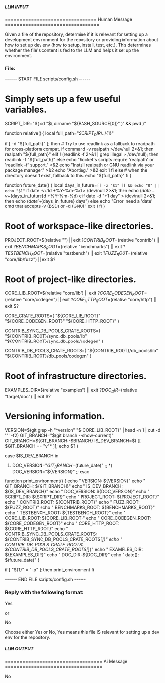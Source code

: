 ##### LLM INPUT #####
================================ Human Message =================================

Given a file of the repository, determine if it is relevant for setting up a development environment for the repository or providing information about how to set up dev env (how to setup, install, test, etc.). This determines whether the file's content is fed to the LLM and helps it set up the environment.

### File:
------ START FILE scripts/config.sh ------
# Simply sets up a few useful variables.

SCRIPT_DIR="$( cd "$( dirname "${BASH_SOURCE[0]}" )" && pwd )"

function relative() {
  local full_path="${SCRIPT_DIR}/../${1}"

  if [ -d "${full_path}" ]; then
    # Try to use readlink as a fallback to readpath for cross-platform compat.
    if command -v realpath >/dev/null 2>&1; then
      realpath "${full_path}"
    elif ! (readlink -f 2>&1 | grep illegal > /dev/null); then
      readlink -f "${full_path}"
    else
      echo "Rocket's scripts require 'realpath' or 'readlink -f' support." >&2
      echo "Install realpath or GNU readlink via your package manager." >&2
      echo "Aborting." >&2
      exit 1
    fi
  else
    # when the directory doesn't exist, fallback to this.
    echo "${full_path}"
  fi
}

function future_date() {
  local days_in_future=`[[ -z "$1" ]] && echo "0" || echo "$1"`
  if date -v+1d +%Y-%m-%d > /dev/null 2>&1; then
    echo $(date -v+${days_in_future}d +%Y-%m-%d)
  elif date -d "+1 day" > /dev/null 2>&1; then
    echo $(date '+%Y-%m-%d' -d "+${days_in_future} days")
  else
    echo "Error: need a 'date' cmd that accepts -v (BSD) or -d (GNU)"
    exit 1
  fi
}

# Root of workspace-like directories.
PROJECT_ROOT=$(relative "") || exit $?
CONTRIB_ROOT=$(relative "contrib") || exit $?
BENCHMARKS_ROOT=$(relative "benchmarks") || exit $?
TESTBENCH_ROOT=$(relative "testbench") || exit $?
FUZZ_ROOT=$(relative "core/lib/fuzz") || exit $?

# Root of project-like directories.
CORE_LIB_ROOT=$(relative "core/lib") || exit $?
CORE_CODEGEN_ROOT=$(relative "core/codegen") || exit $?
CORE_HTTP_ROOT=$(relative "core/http") || exit $?

CORE_CRATE_ROOTS=(
    "${CORE_LIB_ROOT}"
    "${CORE_CODEGEN_ROOT}"
    "${CORE_HTTP_ROOT}"
)

CONTRIB_SYNC_DB_POOLS_CRATE_ROOTS=(
    "${CONTRIB_ROOT}/sync_db_pools/lib"
    "${CONTRIB_ROOT}/sync_db_pools/codegen"
)

CONTRIB_DB_POOLS_CRATE_ROOTS=(
    "${CONTRIB_ROOT}/db_pools/lib"
    "${CONTRIB_ROOT}/db_pools/codegen"
)

# Root of infrastructure directories.
EXAMPLES_DIR=$(relative "examples") || exit $?
DOC_DIR=$(relative "target/doc") || exit $?

# Versioning information.
VERSION=$(git grep -h "^version" "${CORE_LIB_ROOT}" | head -n 1 | cut -d '"' -f2)
GIT_BRANCH="$(git branch --show-current)"
GIT_BRANCH=${GIT_BRANCH:-$BRANCH}
IS_DEV_BRANCH=$( [[ $GIT_BRANCH == "v"* ]]; echo $? )

case $IS_DEV_BRANCH in
  1) DOC_VERSION="${GIT_BRANCH}-$(future_date)" ;;
  *) DOC_VERSION="${VERSION}" ;;
esac

function print_environment() {
  echo "  VERSION: ${VERSION}"
  echo "  GIT_BRANCH: ${GIT_BRANCH}"
  echo "  IS_DEV_BRANCH: ${IS_DEV_BRANCH}"
  echo "  DOC_VERSION: ${DOC_VERSION}"
  echo "  SCRIPT_DIR: ${SCRIPT_DIR}"
  echo "  PROJECT_ROOT: ${PROJECT_ROOT}"
  echo "  CONTRIB_ROOT: ${CONTRIB_ROOT}"
  echo "  FUZZ_ROOT: ${FUZZ_ROOT}"
  echo "  BENCHMARKS_ROOT: ${BENCHMARKS_ROOT}"
  echo "  TESTBENCH_ROOT: ${TESTBENCH_ROOT}"
  echo "  CORE_LIB_ROOT: ${CORE_LIB_ROOT}"
  echo "  CORE_CODEGEN_ROOT: ${CORE_CODEGEN_ROOT}"
  echo "  CORE_HTTP_ROOT: ${CORE_HTTP_ROOT}"
  echo "  CONTRIB_SYNC_DB_POOLS_CRATE_ROOTS: ${CONTRIB_SYNC_DB_POOLS_CRATE_ROOTS[*]}"
  echo "  CONTRIB_DB_POOLS_CRATE_ROOTS: ${CONTRIB_DB_POOLS_CRATE_ROOTS[*]}"
  echo "  EXAMPLES_DIR: ${EXAMPLES_DIR}"
  echo "  DOC_DIR: ${DOC_DIR}"
  echo "  date(): $(future_date)"
}

if [ "${1}" = "-p" ]; then
  print_environment
fi

------ END FILE scripts/config.sh ------

### Reply with the following format:

<rel>Yes</rel>

or

<rel>No</rel>

Choose either Yes or No, Yes means this file IS relevant for setting up a dev env for the repository.

##### LLM OUTPUT #####
================================== Ai Message ==================================

<rel>No</rel>